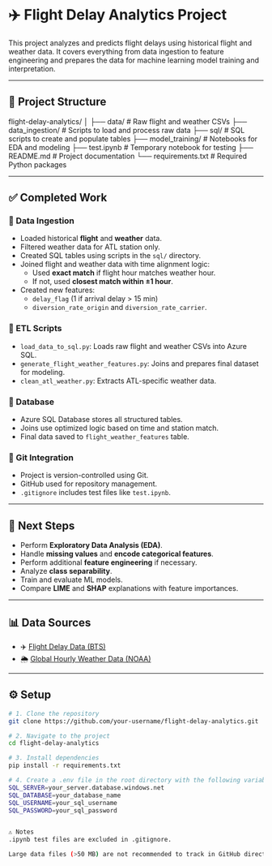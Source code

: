 # ✈️ Flight Delay Analytics Project

This project analyzes and predicts flight delays using historical flight and weather data. It covers everything from data ingestion to feature engineering and prepares the data for machine learning model training and interpretation.

---

## 📁 Project Structure

flight-delay-analytics/
│
├── data/ # Raw flight and weather CSVs
├── data_ingestion/ # Scripts to load and process raw data
├── sql/ # SQL scripts to create and populate tables
├── model_training/ # Notebooks for EDA and modeling
├── test.ipynb # Temporary notebook for testing
├── README.md # Project documentation
└── requirements.txt # Required Python packages


---

## ✅ Completed Work

### 🔹 Data Ingestion

- Loaded historical **flight** and **weather** data.
- Filtered weather data for ATL station only.
- Created SQL tables using scripts in the `sql/` directory.
- Joined flight and weather data with time alignment logic:
  - Used **exact match** if flight hour matches weather hour.
  - If not, used **closest match within ±1 hour**.
- Created new features:
  - `delay_flag` (1 if arrival delay > 15 min)
  - `diversion_rate_origin` and `diversion_rate_carrier`.

### 🔹 ETL Scripts

- `load_data_to_sql.py`: Loads raw flight and weather CSVs into Azure SQL.
- `generate_flight_weather_features.py`: Joins and prepares final dataset for modeling.
- `clean_atl_weather.py`: Extracts ATL-specific weather data.

### 🔹 Database

- Azure SQL Database stores all structured tables.
- Joins use optimized logic based on time and station match.
- Final data saved to `flight_weather_features` table.

### 🔹 Git Integration

- Project is version-controlled using Git.
- GitHub used for repository management.
- `.gitignore` includes test files like `test.ipynb`.

---

## 🔄 Next Steps

- Perform **Exploratory Data Analysis (EDA)**.
- Handle **missing values** and **encode categorical features**.
- Perform additional **feature engineering** if necessary.
- Analyze **class separability**.
- Train and evaluate ML models.
- Compare **LIME** and **SHAP** explanations with feature importances.

---

## 📊 Data Sources

- ✈️ [Flight Delay Data (BTS)](https://www.transtats.bts.gov/DL_SelectFields.aspx?gnoyr_VQ=FGJ&QO_fu146_anzr=b0-gvzr)
- 🌦️ [Global Hourly Weather Data (NOAA)](https://www.ncei.noaa.gov/data/global-hourly/access/2025/)

---

## ⚙️ Setup

```bash
# 1. Clone the repository
git clone https://github.com/your-username/flight-delay-analytics.git

# 2. Navigate to the project
cd flight-delay-analytics

# 3. Install dependencies
pip install -r requirements.txt

# 4. Create a .env file in the root directory with the following variables:
SQL_SERVER=your_server.database.windows.net
SQL_DATABASE=your_database_name
SQL_USERNAME=your_sql_username
SQL_PASSWORD=your_sql_password


⚠️ Notes
.ipynb test files are excluded in .gitignore.

Large data files (>50 MB) are not recommended to track in GitHub directly. Use Git LFS or store them externally.
